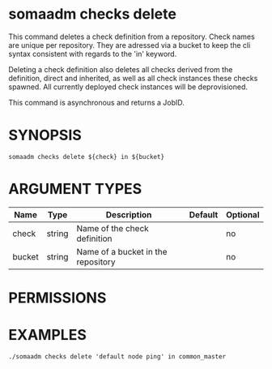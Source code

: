 # somaadm checks delete

This command deletes a check definition from a repository. Check names are
unique per repository. They are adressed via a bucket to keep the cli syntax
consistent with regards to the 'in' keyword.

Deleting a check definition also deletes all checks derived from the definition,
direct and inherited, as well as all check instances these checks spawned.
All currently deployed check instances will be deprovisioned.

This command is asynchronous and returns a JobID.

# SYNOPSIS

```
somaadm checks delete ${check} in ${bucket}
```

# ARGUMENT TYPES

Name | Type |     Description   | Default | Optional
 --- |  --- | ----------------- | ------- | -------- 
check | string | Name of the check definition | | no
bucket | string | Name of a bucket in the repository | | no

# PERMISSIONS

# EXAMPLES

```
./somaadm checks delete 'default node ping' in common_master
```
